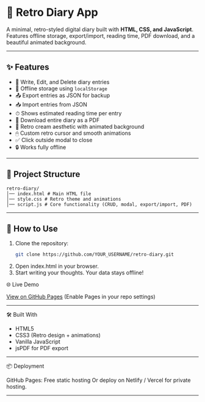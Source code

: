 # 📓 Retro Diary App

A minimal, retro-styled digital diary built with **HTML, CSS, and JavaScript**.  
Features offline storage, export/import, reading time, PDF download, and a beautiful animated background.

---

## ✨ Features
- 📝 Write, Edit, and Delete diary entries
- 💾 Offline storage using `localStorage`
- 📤 Export entries as JSON for backup
- 📥 Import entries from JSON
- ⏱ Shows estimated reading time per entry
- 📄 Download entire diary as a PDF
- 🎨 Retro cream aesthetic with animated background
- 🖱 Custom retro cursor and smooth animations
- ✅ Click outside modal to close
- 🔒 Works fully offline

---

## 📂 Project Structure
```
retro-diary/
│── index.html # Main HTML file
│── style.css # Retro theme and animations
│── script.js # Core functionality (CRUD, modal, export/import, PDF)
```

---

## 🚀 How to Use
1. Clone the repository:
   ```bash
   git clone https://github.com/YOUR_USERNAME/retro-diary.git
   ```
2. Open index.html in your browser.
3. Start writing your thoughts. Your data stays offline!


🌐 Live Demo

[View on GitHub Pages](https://omkarvijaybagade.github.io/My-Retro-Diary/)
(Enable Pages in your repo settings)

---

🛠 Built With

- HTML5
- CSS3 (Retro design + animations)
- Vanilla JavaScript
- jsPDF for PDF export

--- 

📦 Deployment

GitHub Pages: Free static hosting
Or deploy on Netlify / Vercel for private hosting.


---


























